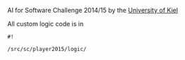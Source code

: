 AI for Software Challenge 2014/15 by the [University of Kiel](http://www.uni-kiel.de/ueberblick/index-e.shtml)

All custom logic code is in 
```
#!

/src/sc/player2015/logic/
```